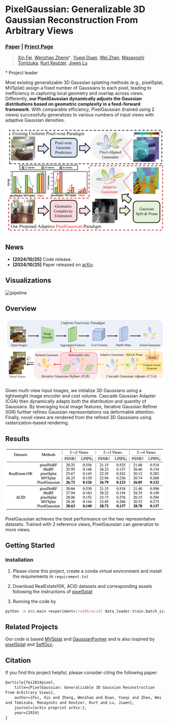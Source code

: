 # PixelGaussian: Generalizable 3D Gaussian Reconstruction From Arbitrary Views

### [Paper](https://arxiv.org/abs/) | [Prject Page](https://wzzheng.net/PixelGaussian)

> [Xin Fei](https://scholar.google.com/citations?hl=zh-CN&user=r9rsD_0AAAAJ), [Wenzhao Zheng](https://wzzheng.net/)$\dagger$, [Yueqi Duan](https://duanyueqi.github.io/), [Wei Zhan](https://zhanwei.site/), [Masayoshi Tomizuka](https://me.berkeley.edu/people/masayoshi-tomizuka/), [Kurt Keutzer](https://people.eecs.berkeley.edu/~keutzer/), [Jiwen Lu](http://ivg.au.tsinghua.edu.cn/Jiwen_Lu/)

$\dagger$ Project leader

Most existing generalizable 3D Gaussian splatting methods (e.g., pixelSplat, MVSplat) assign a fixed number of Gaussians to each pixel, leading to inefficiency in capturing local geometry and overlap across views.  Differently, **our PixelGaussian dynamically adjusts the Gaussian distributions based on geometric complexity in a feed-forward framework.**  With comparable efficiency, PixelGaussian (trained using 2 views) successfully generalizes to various numbers of input views with adaptive Gaussian densities.

![teaser](./figs/teaser.png)

## News
- **[2024/10/25]** Code release.
- **[2024/10/25]** Paper released on [arXiv](https://arxiv.org/abs/).

## Visualizations
![pipeline](./figs/visualizations.png)

## Overview

![pipeline](./figs/pipeline.png)

Given multi-view input images, we initialize 3D Gaussians using a lightweight image encoder and cost volume. Cascade Gaussian Adapter (CGA) then dynamically adapts both the distribution and quantity of Gaussians. By leveraging local image features, Iterative Gaussian Refiner (IGR) further refines Gaussian representations via deformable attention. Finally, novel views are rendered from the refined 3D Gaussians using rasterization-based rendering.

## Results

![pipeline](./figs/results.png)

PixelGaussian achieves the best performance on the two representative datasets. Trained with 2 reference views, PixelGaussian can generalize to more views.

## Getting Started

### Installation

1. Please clone this project, create a conda virtual environment and install the requirements in `requirement.txt`

2. Download RealEstate10K, ACID datasets and corresponding assets following the instructions of [pixelSplat](https://github.com/dcharatan/pixelsplat/tree/main)

3. Running the code by
```bash
python -m src.main +experiment=[re10k/acid] data_loader.train.batch_size=[batch_size]
```

## Related Projects

Our code is based [MVSplat](https://github.com/donydchen/mvsplat) and [GaussianFormer](https://github.com/huang-yh/GaussianFormer) and is also inspired by [pixelSplat](https://github.com/dcharatan/pixelsplat) and  [SelfOcc](https://github.com/huang-yh/SelfOcc).

## Citation

If you find this project helpful, please consider citing the following paper:
```
@article{fei2024pixel,
    title={PixelGaussian: Generalizable 3D Gaussian Reconstruction From Arbitrary Views},
    author={Fei, Xin and Zheng, Wenzhao and Duan, Yueqi and Zhan, Wei and Tomizuka, Masayoshi and Keutzer, Kurt and Lu, Jiwen},
    journal={arXiv preprint arXiv:},
    year={2024}
}
```